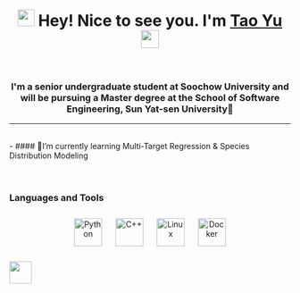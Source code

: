 <h1 align="center"><img src="https://emojis.slackmojis.com/emojis/images/1531849430/4246/blob-sunglasses.gif?1531849430" width="30"/> Hey! Nice to see you. I'm <a href="https://www.blackcater.win/" target="_blank">Tao Yu</a> <img
src="https://github.com/blackcater/blackcater/raw/main/images/Hi.gif" height="32" /></h1>

<br>
  

### <div align="center">I'm a senior undergraduate student at Soochow University and will be pursuing a Master degree at the School of Software Engineering, Sun Yat-sen University🚀</div>  
---
<br>
- #### 🧠I’m currently learning Multi-Target Regression & Species Distribution Modeling  
  
<br>
<br>
<br>

### Languages and Tools  
<div align="center">  
<a href="https://www.python.org/" target="_blank"><img style="margin: 10px" src="https://profilinator.rishav.dev/skills-assets/python-original.svg" alt="Python" height="50" /></a>   
<a href="https://www.cplusplus.com/" target="_blank"><img style="margin: 10px" src="https://profilinator.rishav.dev/skills-assets/cplusplus-original.svg" alt="C++" height="50" /></a>   
<a href="https://www.linux.org/" target="_blank"><img style="margin: 10px" src="https://profilinator.rishav.dev/skills-assets/linux-original.svg" alt="Linux" height="50" /></a>  
<a href="https://www.docker.com/" target="_blank"><img style="margin: 10px" src="https://profilinator.rishav.dev/skills-assets/docker-original-wordmark.svg" alt="Docker" height="50" /></a>  
</div>
<br/>  

<a href="yutao2816@gmail.com">
  <img src="https://github.com/blackcater/blackcater/raw/main/images/social-gmail.svg" height="40" />
</a>

